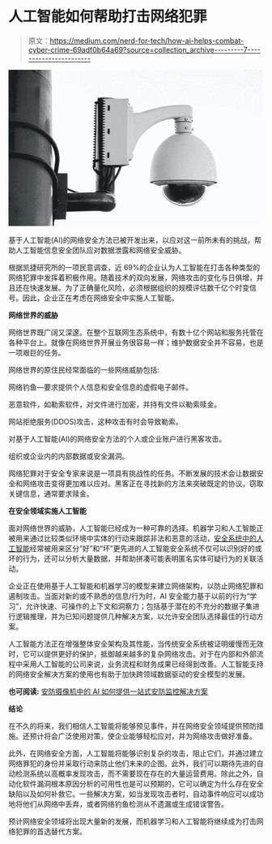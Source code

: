 # 人工智能如何帮助打击网络犯罪

> 原文：<https://medium.com/nerd-for-tech/how-ai-helps-combat-cyber-crime-69adf0b64a69?source=collection_archive---------7----------------------->

![](img/ae7d8f642400f6858c972bd841b2c781.png)

基于人工智能(AI)的网络安全方法已被开发出来，以应对这一前所未有的挑战，帮助人工智能信息安全团队应对数据泄露和网络安全威胁。

根据凯捷研究所的一项民意调查，近 69%的企业认为人工智能在打击各种类型的网络犯罪中发挥着积极作用。随着技术的双向发展，网络攻击的变化与日俱增，并且还在快速发展。为了正确量化风险，必须根据组织的规模评估数千亿个时变信号。因此，企业正在考虑在网络安全中实施人工智能。

**网络世界的威胁**

网络世界既广阔又深邃。在整个互联网生态系统中，有数十亿个网站和服务托管在各种平台上。就像在网络世界开展业务很容易一样；维护数据安全并不容易，也是一项艰巨的任务。

网络世界的原住民经常面临的一些网络威胁包括:

网络钓鱼—要求提供个人信息和安全信息的虚假电子邮件。

恶意软件，如勒索软件，对文件进行加密，并持有文件以勒索赎金。

网站拒绝服务(DDOS)攻击，这种攻击有时会导致勒索。

对基于人工智能(AI)的网络安全方法的个人或企业账户进行黑客攻击。

组织或企业内的内部数据或安全漏洞。

网络犯罪对于安全专家来说是一项具有挑战性的任务。不断发展的技术会让数据安全和网络攻击变得更加难以应对。黑客正在寻找新的方法来突破既定的协议，窃取关键信息，通常要求赎金。

**在安全领域实施人工智能**

面对网络世界的威胁，人工智能已经成为一种可靠的选择。机器学习和人工智能正被用来通过比较类似环境中实体的行动来跟踪非法和恶意的活动，[安全系统中的人工智能](https://www.anolytics.ai/solutions/ai-security-camera/)经常被用来区分“好”和“坏”更先进的人工智能安全系统不仅可以识别好的或坏的行为，还可以分析大量数据，并帮助拼凑可能表明匿名实体可疑行为的关联活动。

企业正在使用基于人工智能和机器学习的模型来建立网络架构，以防止网络犯罪和遏制攻击。当面对新的或不熟悉的信息/行为时，AI 安全能力基于以前的行为“学习”，允许快速、可操作的上下文和洞察力；包括基于潜在的不充分的数据子集进行逻辑推理，并为已知问题提供几种解决方案，以允许安全团队选择最佳的行动方案。

人工智能方法正在增强整体安全架构及其性能，当传统安全系统被证明缓慢而无效时，它可以提供更好的保护，抵御越来越多的复杂网络攻击。对于在内部和外部流程中采用人工智能的公司来说，业务流程和财务成果已经得到改善。人工智能支持的网络安全解决方案的使用也有助于加快跨领域数据驱动的安全模型的发展。

**也可阅读:** [安防摄像机中的 AI 如何提供一站式安防监控解决方案](https://www.anolytics.ai/blog/ai-in-security-cameras-surveillance-solutions/)

**结论**

在不久的将来，我们相信人工智能将能够预见事件，并在网络安全领域提供预防措施。还预计将会广泛使用对策，使企业能够轻松应对，并为网络攻击做好准备。

此外，在网络安全方面，人工智能将能够识别复杂的攻击，阻止它们，并通过建立网络罪犯的身份并采取行动来防止他们未来的企图。此外，我们可以期待先进的自动检测系统以高概率发现攻击，而不需要现在存在的大量运营费用。除此之外，自动化软件漏洞根本原因分析的可用性也是可以预期的，它可以确定为什么存在安全缺陷以及如何补救它。一些解决方案，如当发现攻击者时，自动事件响应可以成功地将他们从网络中丢弃，或者网络钓鱼检测从不遗漏或生成错误警告。

预计网络安全领域将出现大量新的发展，而机器学习和人工智能将继续成为打击网络犯罪的首选替代方案。